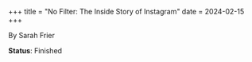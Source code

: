 +++
title = "No Filter: The Inside Story of Instagram"
date = 2024-02-15
+++

By Sarah Frier

**Status**: Finished
